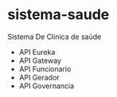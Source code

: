 # sistema-saude
Sistema De Clinica de saúde

- API Eureka 
- API Gateway
- API Funcionario
- API Gerador
- API Governancia
